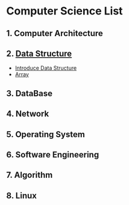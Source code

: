 # Computer Science List

## 1. Computer Architecture
## 2. [Data Structure](https://github.com/BangYunseo/TIL/tree/main/CS/Data%20Structure)
- [Introduce Data Structure](https://github.com/BangYunseo/TIL/blob/main/CS/Data%20Structure/ch0_IntroduceDS.md)
- [Array](https://github.com/BangYunseo/TIL/blob/main/CS/Data%20Structure/ch1_Array.md)


## 3. DataBase
## 4. Network
## 5. Operating System
## 6. Software Engineering
## 7. Algorithm
## 8. Linux
